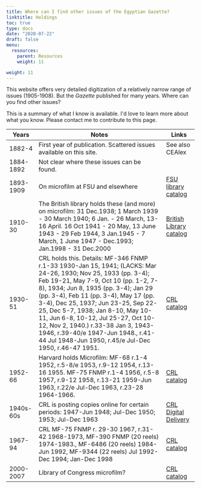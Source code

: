 ```yaml
---
title: Where can I find other issues of the Egyptian Gazette?
linktitle: Holdings
toc: true
type: docs
date: "2020-07-22"
draft: false
menu:
  resources:
    parent: Resources
    weight: 11

weight: 11
---
```

This website offers very detailed digitization of a relatively narrow range of issues (1905-1908). But the _Gazette_ published for many years. Where can you find other issues?

This is a summary of what I know is available. I'd love to learn more about what you know. Please contact me to contribute to this page.

Years|Notes|Links
---|---|---
1882-4|First year of publication. Scattered issues available on this site.|See also CEAlex
1884-1892|Not clear where these issues can be found.|
1893-1909|On microfilm at FSU and elsewhere|[FSU library catalog](https://fsu.catalog.fcla.edu/fs.jsp?ADV=S&t1=egyptian+gazette&k1=kw&op1=a&t2=&k2=kw&op2=a&t3=&k3=kw&avli=&fa=&fa=&pf=&pt=&V=D&S=1521595456841273&I=5#shFSULCMICR)
1910-30|The British library holds these (and more) on microfilm: 31 Dec.1938; 1 March 1939 - 30 March 1940; 6 Jan. - 26 March, 13-16 April. 16 Oct 1941 - 20 May, 13 June 1943 - 29 Feb 1944, 3 Jan.1945 - 7 March, 1 June 1947 - Dec.1993; Jan.1998 - 31 Dec.2000|[British Library catalog](http://primocat.bl.uk/F?func=direct&local_base=ITEMV&doc_number=013904794&con_lng=eng)
1930-51|CRL holds this. Details: MF-346 FNMP r.1-33 1930-Jan 15, 1941; (LACKS: Mar 24-26, 1930; Nov 25, 1933 (pp. 3-4); Feb 19-21, May 7-9, Oct 10 (pp. 1-2, 7-8), 1934; Jun 8, 1935 (pp. 3-4); Jan 29 (pp. 3-4), Feb 11 (pp. 3-4), May 17 (pp. 3-4), Dec 25, 1937; Jun 23-25, Sep 22-25, Dec 5-7, 1938; Jan 8-10, May 10-11, Jun 6-8, 10-12, Jul 25-27, Oct 10-12, Nov 2, 1940.) r.33-38 Jan 3, 1943-1946, r.39-40/e 1947-Jun 1948.,  r.41-44 Jul 1948-Jun 1950, r.45/e Jul-Dec 1950, r.46-47 1951.|[CRL catalog](http://catalog.crl.edu/record=b1033661~S1)
1952-66|Harvard holds Microfilm: MF-68 r.1-4 1952, r.5-8/e 1953, r.9-12 1954, r.13-16 1955. MF-75 FNMP r.1-4 1956, r.5-8 1957, r.9-12 1958, r.13-21 1959-Jun 1963, r.22/e Jul-Dec 1963, r.23-28 1964-1966.|[CRL catalog](http://catalog.crl.edu/record=b1412622~S1)
1940s-60s|CRL is posting copies online for certain periods: 1947-Jun 1948; Jul-Dec 1950; 1953; Jul-Dec 1963|[CRL Digital Delivery](https://dds.crl.edu/crldelivery/16240)
1967-94|CRL MF-75 FNMP r. 29-30 1967, r.31-42 1968-1973, MF-390 FNMP (20 reels) 1974-1983., MF-6486 (20 reels) 1984-Jun 1992, MF-9344 (22 reels) Jul 1992-Dec 1994; Jan-Dec 1998|[CRL catalog](http://catalog.crl.edu/record=b1033661~S1)
2000-2007|Library of Congress microfilm?|[CRL catalog](http://catalog.crl.edu/record=b2894712~S1)